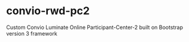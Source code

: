 convio-rwd-pc2
==============

Custom Convio Luminate Online Participant-Center-2 built on Bootstrap version 3 framework
